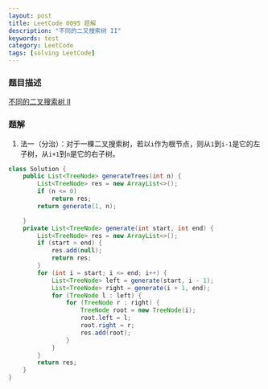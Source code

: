 ```yaml
---
layout: post
title: LeetCode 0095 题解
description: "不同的二叉搜索树 II"
keywords: test
category: LeetCode
tags: [solving LeetCode]
---
```


### 题目描述
[不同的二叉搜索树 II](https://leetcode-cn.com/problems/unique-binary-search-trees-ii/)

### 题解
1. 法一（分治）：对于一棵二叉搜索树，若以`i`作为根节点，则从`1`到`i-1`是它的左子树，从`i+1`到`n`是它的右子树。
```java
class Solution {
    public List<TreeNode> generateTrees(int n) {
        List<TreeNode> res = new ArrayList<>();
        if (n <= 0)
            return res;
        return generate(1, n);

    }
    private List<TreeNode> generate(int start, int end) {
        List<TreeNode> res = new ArrayList<>();
        if (start > end) {
            res.add(null);
            return res;
        }
        for (int i = start; i <= end; i++) {
            List<TreeNode> left = generate(start, i - 1);
            List<TreeNode> right = generate(i + 1, end);
            for (TreeNode l : left) {
                for (TreeNode r : right) {
                    TreeNode root = new TreeNode(i);
                    root.left = l;
                    root.right = r;
                    res.add(root);
                }
            }
        }
        return res;
    }
}
```